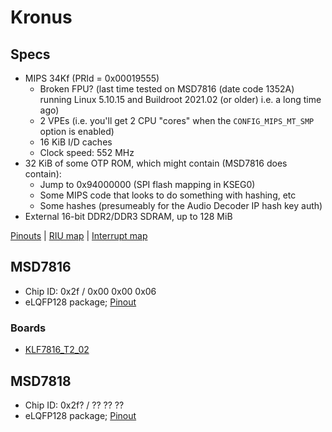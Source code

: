 # Kronus

## Specs

- MIPS 34Kf (PRId = 0x00019555)
  - Broken FPU? (last time tested on MSD7816 (date code 1352A) running Linux 5.10.15 and Buildroot 2021.02 (or older) i.e. a long time ago)
  - 2 VPEs (i.e. you'll get 2 CPU "cores" when the `CONFIG_MIPS_MT_SMP` option is enabled)
  - 16 KiB I/D caches
  - Clock speed: 552 MHz
- 32 KiB of some OTP ROM, which might contain (MSD7816 does contain):
  - Jump to 0x94000000 (SPI flash mapping in KSEG0)
  - Some MIPS code that looks to do something with hashing, etc
  - Some hashes (presumeably for the Audio Decoder IP hash key auth)
- External 16-bit DDR2/DDR3 SDRAM, up to 128 MiB

[Pinouts](pinouts.md) | [RIU map](riu-map.md) | [Interrupt map](int-map.md)

## MSD7816

- Chip ID: 0x2f / 0x00 0x00 0x06
- eLQFP128 package; [Pinout](pinouts.md#msd7816)

### Boards

- [KLF7816_T2_02](klf7816_t2_02/index.md)

## MSD7818

- Chip ID: 0x2f? / ?? ?? ??
- eLQFP128 package; [Pinout](pinouts.md#msd7818)
